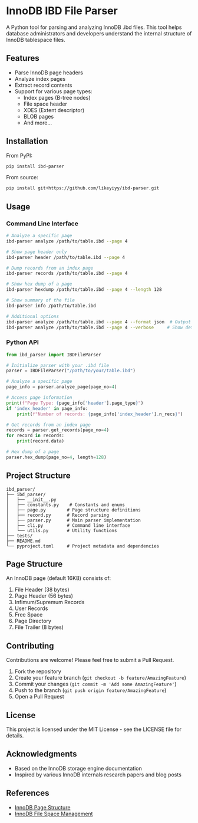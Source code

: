 # InnoDB IBD File Parser

A Python tool for parsing and analyzing InnoDB .ibd files. This tool helps database administrators and developers understand the internal structure of InnoDB tablespace files.

## Features

- Parse InnoDB page headers
- Analyze index pages
- Extract record contents
- Support for various page types:
  - Index pages (B-tree nodes)
  - File space header
  - XDES (Extent descriptor)
  - BLOB pages
  - And more...

## Installation

From PyPI:
```bash
pip install ibd-parser
```

From source:
```bash
pip install git+https://github.com/likeyiyy/ibd-parser.git
```

## Usage

### Command Line Interface

```bash
# Analyze a specific page
ibd-parser analyze /path/to/table.ibd --page 4

# Show page header only
ibd-parser header /path/to/table.ibd --page 4

# Dump records from an index page
ibd-parser records /path/to/table.ibd --page 4

# Show hex dump of a page
ibd-parser hexdump /path/to/table.ibd --page 4 --length 128

# Show summary of the file
ibd-parser info /path/to/table.ibd

# Additional options
ibd-parser analyze /path/to/table.ibd --page 4 --format json  # Output in JSON format
ibd-parser analyze /path/to/table.ibd --page 4 --verbose     # Show detailed information
```

### Python API

```python
from ibd_parser import IBDFileParser

# Initialize parser with your .ibd file
parser = IBDFileParser("/path/to/your/table.ibd")

# Analyze a specific page
page_info = parser.analyze_page(page_no=4)

# Access page information
print(f"Page Type: {page_info['header'].page_type}")
if 'index_header' in page_info:
    print(f"Number of records: {page_info['index_header'].n_recs}")

# Get records from an index page
records = parser.get_records(page_no=4)
for record in records:
    print(record.data)

# Hex dump of a page
parser.hex_dump(page_no=4, length=128)
```

## Project Structure

```
ibd_parser/
├── ibd_parser/
│   ├── __init__.py
│   ├── constants.py    # Constants and enums
│   ├── page.py        # Page structure definitions
│   ├── record.py      # Record parsing
│   ├── parser.py      # Main parser implementation
│   ├── cli.py         # Command line interface
│   └── utils.py       # Utility functions
├── tests/
├── README.md
└── pyproject.toml     # Project metadata and dependencies
```

## Page Structure

An InnoDB page (default 16KB) consists of:

1. File Header (38 bytes)
2. Page Header (56 bytes)
3. Infimum/Supremum Records
4. User Records
5. Free Space
6. Page Directory
7. File Trailer (8 bytes)

## Contributing

Contributions are welcome! Please feel free to submit a Pull Request.

1. Fork the repository
2. Create your feature branch (`git checkout -b feature/AmazingFeature`)
3. Commit your changes (`git commit -m 'Add some AmazingFeature'`)
4. Push to the branch (`git push origin feature/AmazingFeature`)
5. Open a Pull Request

## License

This project is licensed under the MIT License - see the LICENSE file for details.

## Acknowledgments

- Based on the InnoDB storage engine documentation
- Inspired by various InnoDB internals research papers and blog posts

## References

- [InnoDB Page Structure](https://dev.mysql.com/doc/refman/8.0/en/innodb-page-structure.html)
- [InnoDB File Space Management](https://dev.mysql.com/doc/refman/8.0/en/innodb-file-space.html)
